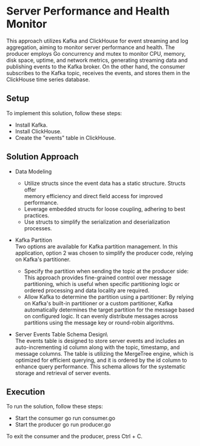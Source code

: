 # Server Performance and Health Monitor
This approach utilizes Kafka and ClickHouse for event streaming and log aggregation, aiming to monitor server performance and health. The producer employs Go concurrency and mutex to monitor CPU, memory, disk space, uptime, and network metrics, generating streaming data and publishing events to the Kafka broker. On the other hand, the consumer subscribes to the Kafka topic, receives the events, and stores them in the ClickHouse time series database.

## Setup
To implement this solution, follow these steps:
- Install Kafka.
- Install ClickHouse.
- Create the "events" table in ClickHouse.

## Solution Approach
- Data Modeling
  - Utilize structs since the event data has a static structure. Structs offer   
    memory efficiency and direct field access for improved performance.
  - Leverage embedded structs for loose coupling, adhering to best practices.
  - Use structs to simplify the serialization and deserialization processes.

- Kafka Partition\
  Two options are available for Kafka partition management. In this application, option 2 was chosen to simplify the producer code, relying on Kafka's partitioner.
  - Specify the partition when sending the topic at the producer side:
     This approach provides fine-grained control over message partitioning, which is useful when specific partitioning logic or ordered processing and data locality are required.
  - Allow Kafka to determine the partition using a partitioner:
     By relying on Kafka's built-in partitioner or a custom partitioner, Kafka automatically determines the target partition for the message based on configured logic. It can evenly distribute messages across partitions using the message key or round-robin algorithms.

- Server Events Table Schema Design\  
  The events table is designed to store server events and includes an auto-incrementing id column along with the topic, timestamp, and message columns. The table is utilizing the MergeTree engine, which is optimized for efficient querying, and it is ordered by the id column to enhance query performance. This schema allows for the systematic storage and retrieval of server events.
   
## Execution
To run the solution, follow these steps:
- Start the consumer 
  go run consumer.go
- Start the producer
  go run producer.go

To exit the consumer and the producer, press Ctrl + C.


